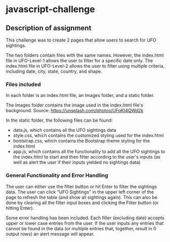 # javascript-challenge

## Description of assignment

This challenge was to create 2 pages that allow users to search for UFO sightings. 

The two folders contain files with the same names. However, the index.html file in UFO-Level-1 allows the user to filter for a specific date only. The index.html file in UFO-Level-2 allows the user to filter using multiple criteria, including date, city, state, country, and shape.

### Files included

In each folder is an index.html file, an Images folder, and a static folder. 

The Images folder contains the image used in the index.html file's background. Source: https://unsplash.com/photos/UFqKI4QWd2k

In the static folder, the following files can be found:
* data.js, which contains all the UFO sightings data
* style.css, which contains the customized styling used for the index.html 
* bootstrap.css, which contains the Bootstrap theme styling for the index.html
* app.js, which contains all the functionality to add all the UFO sightings to the index.html to start and then filter according to the user's inputs (as well as alert the user if their inputs yielded no sightings data)

### General Functionality and Error Handling

The user can either use the filter button or hit Enter to filter the sightings data. The user can click "UFO Sightings" in the upper left corner of the page to refresh the table (and show all sightings again). This can also be done by clearing all the filter input boxes and clicking the Filter button (or hitting Enter).

Some error handling has been included. Each filter (excluding date) accepts upper or lower case entries from the user. If the user inputs any entries that cannot be found in the data (or multiple entries that, together, result in 0 output rows) an alert message will appear. 

